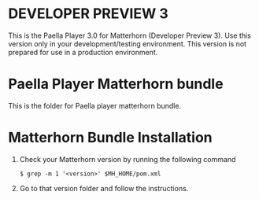 DEVELOPER PREVIEW 3
===================

This is the Paella Player 3.0 for Matterhorn (Developer Preview 3).
Use this version only in your development/testing environment. This version is not prepared for use in a production environment.


Paella Player Matterhorn bundle
===============================
This is the folder for Paella player matterhorn bundle. 


Matterhorn Bundle Installation
==============================
1. Check your Matterhorn version by running the following command

    `$ grep -m 1 '<version>' $MH_HOME/pom.xml`

2. Go to that version folder and follow the instructions.
